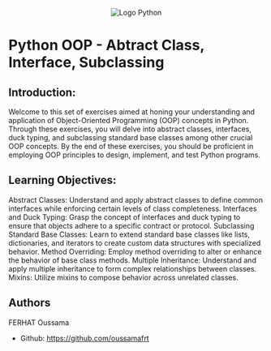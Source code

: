 <p align="center">
  <img src="https://camo.githubusercontent.com/01adbf663e1e686f51890f18a45c82ec28d4843ca800e230e309ba4dd188b6d7/68747470733a2f2f6170706c792e686f6c626572746f6e7363686f6f6c2e636f6d2f686f6c626572746f6e2d6c6f676f2e706e67" alt="Logo Python" />
</p>

# Python OOP - Abtract Class, Interface, Subclassing

## Introduction:
Welcome to this set of exercises aimed at honing your understanding and application of Object-Oriented Programming (OOP) concepts in Python. Through these exercises, you will delve into abstract classes, interfaces, duck typing, and subclassing standard base classes among other crucial OOP concepts. By the end of these exercises, you should be proficient in employing OOP principles to design, implement, and test Python programs.

## Learning Objectives:
Abstract Classes: Understand and apply abstract classes to define common interfaces while enforcing certain levels of class completeness.
Interfaces and Duck Typing: Grasp the concept of interfaces and duck typing to ensure that objects adhere to a specific contract or protocol.
Subclassing Standard Base Classes: Learn to extend standard base classes like lists, dictionaries, and iterators to create custom data structures with specialized behavior.
Method Overriding: Employ method overriding to alter or enhance the behavior of base class methods.
Multiple Inheritance: Understand and apply multiple inheritance to form complex relationships between classes.
Mixins: Utilize mixins to compose behavior across unrelated classes.

## Authors
FERHAT Oussama
- Github: https://github.com/oussamafrt